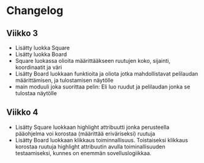 # Changelog

## Viikko 3
- Lisätty luokka Square
- Lisätty luokka Board
- Square luokassa olioita määrittääkseen ruutujen koko, sijainti, koordinaatit ja väri
- Lisätty Board luokkaan funktioita ja oliota jotka mahdollistavat pelilaudan määrittämisen, ja tulostamisen näytölle
- main moduuli joka suorittaa pelin: Eli luo ruudut ja pelilaudan jonka se tulostaa näytölle

## Viikko 4

- Lisätty Square luokkaan highlight attribuutti jonka perusteella pääohjelma voi korostaa (määrittää eriväriseksi) ruutuja
- Lisätty Board luokkaan klikkaus toiminnallisuus. Toistaiseksi klikkaus korostaa ruutuja highlight attribuutin avulla toiminallisuuden testaamiseksi, kunnes on enemmän sovelluslogiikkaa.


